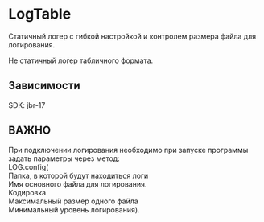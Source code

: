 # LogTable
Статичный логер с гибкой настройкой и контролем размера файла
для логирования.

Не статичный логер табличного формата.

## Зависимости
SDK: jbr-17

## ВАЖНО
При подключении логирования необходимо при запуске программы 
задать параметры через метод:<br>
LOG.config(<br>
Папка, в которой будут находиться логи<br>
Имя основного файла для логирования.<br>
Кодировка<br>
Максимальный размер одного файла<br>
Минимальный уровень логирования).